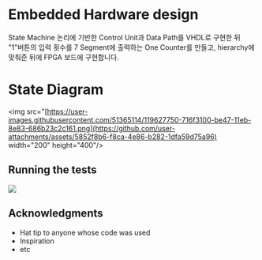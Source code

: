 # Embedded Hardware design

State Machine 논리에 기반한 Control Unit과 Data Path를 VHDL로 구현한 뒤 "1"버튼의 입력 횟수를 7 Segment에 출력하는 One Counter를 만들고, hierarchy에 맞춰준 뒤에 FPGA 보드에 구현합니다.

# State Diagram

<img src="[https://user-images.githubusercontent.com/51365114/119627750-716f3100-be47-11eb-8e83-686b23c2c161.png](https://github.com/user-attachments/assets/5852f8b6-f8ca-4e86-b282-1dfa59d75a96)  width="200" height="400"/>

## Running the tests
<img src="https://github.com/user-attachments/assets/a126e9f8-ff11-4af7-a339-3c734d6fec97">



## Acknowledgments

* Hat tip to anyone whose code was used
* Inspiration
* etc

